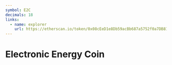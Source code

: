 ```yaml
---
symbol: E2C
decimals: 18
links:
  - name: explorer
    url: https://etherscan.io/token/0x08cEeD1e8Db59acBb687a5752f0a7DB815CFdA5e
---
```


# Electronic Energy Coin
